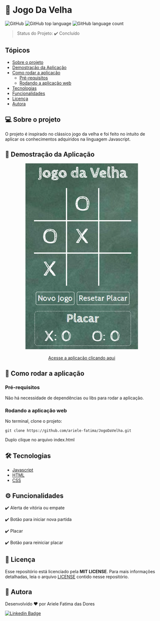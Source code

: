 # :older_woman: Jogo Da Velha
![GitHub](https://img.shields.io/github/license/ariele-fatima/JogoDaVelha?style=plastic)
![GitHub top language](https://img.shields.io/github/languages/top/ariele-fatima/JogoDaVelha?style=plastic)
![GitHub language count](https://img.shields.io/github/languages/count/ariele-fatima/JogoDaVelha?style=plastic)

> Status do Projeto: :heavy_check_mark: Concluído


## Tópicos 

* [Sobre o projeto](#-sobre-o-projeto)
* [Demostração da Aplicação](#-demostração-da-aplicação)
* [Como rodar a aplicação](#-como-rodar-a-aplicação)
  * [Pré-requisitos](#pré-requisitos)
  * [Rodando a aplicação web](#rodando-a-aplicação-web)
* [Tecnologias](#-tecnologias)
* [Funcionalidades](#-funcionalidades)
* [Licença](#-licença)
* [Autora](#-autora)


## 💻 Sobre o projeto


O projeto é inspirado no clássico jogo da velha e foi feito no intuito de aplicar os conhecimentos adquiridos na linguagem Javascript.


## 🎨 Demostração da Aplicação

<p align="center">
  <img alt="JogoDaVelha" title="#JogoDaVelha" src="./images/demoJogo.png" />
  <br><br>
  <a align="center" href="https://ariele-fatima.github.io/JogoDaVelha/">Acesse a aplicação clicando aqui</a>
</p>


## 🚀 Como rodar a aplicação

### Pré-requisitos
Não há necessidade de dependências ou libs para rodar a aplicação.

### Rodando a aplicação web
No terminal, clone o projeto: 

```
git clone https://github.com/ariele-fatima/JogoDaVelha.git
```

Duplo clique no arquivo index.html


## 🛠 Tecnologias

- [Javascript](https://developer.mozilla.org/pt-BR/docs/Web/JavaScript)
- [HTML](https://developer.mozilla.org/pt-BR/docs/Web/HTML)
- [CSS](https://developer.mozilla.org/pt-BR/docs/Web/CSS)


## ⚙ Funcionalidades

:heavy_check_mark: Alerta de vitória ou empate

:heavy_check_mark: Botão para iniciar nova partida

:heavy_check_mark: Placar

:heavy_check_mark: Botão para reiniciar placar


## 📝 Licença

Esse repositório está licenciado pela **MIT LICENSE**. Para mais informações detalhadas, leia o arquivo [LICENSE](./LICENSE) contido nesse repositório.

## 🦸 Autora

Desenvolvido ❤️ por Ariele Fatima das Dores

[![Linkedin Badge](https://img.shields.io/badge/-Ariele-blue?style=flat-square&logo=Linkedin&logoColor=white&link=https://www.linkedin.com/in/ariele-fatima-057579191/)](https://www.linkedin.com/in/ariele-fatima-057579191/) 


